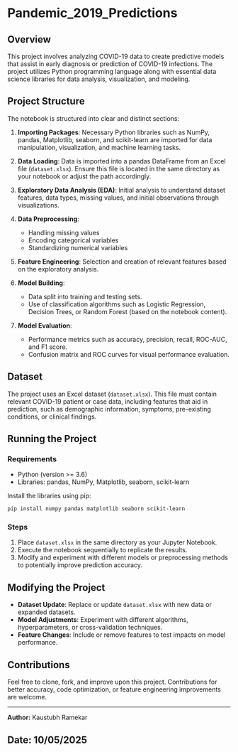 # Pandemic_2019_Predictions

## Overview
This project involves analyzing COVID-19 data to create predictive models that assist in early diagnosis or prediction of COVID-19 infections. The project utilizes Python programming language along with essential data science libraries for data analysis, visualization, and modeling.

## Project Structure
The notebook is structured into clear and distinct sections:

1. **Importing Packages**: Necessary Python libraries such as NumPy, pandas, Matplotlib, seaborn, and scikit-learn are imported for data manipulation, visualization, and machine learning tasks.

2. **Data Loading**: Data is imported into a pandas DataFrame from an Excel file (`dataset.xlsx`). Ensure this file is located in the same directory as your notebook or adjust the path accordingly.

3. **Exploratory Data Analysis (EDA)**: Initial analysis to understand dataset features, data types, missing values, and initial observations through visualizations.

4. **Data Preprocessing**:
   - Handling missing values
   - Encoding categorical variables
   - Standardizing numerical variables

5. **Feature Engineering**: Selection and creation of relevant features based on the exploratory analysis.

6. **Model Building**:
   - Data split into training and testing sets.
   - Use of classification algorithms such as Logistic Regression, Decision Trees, or Random Forest (based on the notebook content).

7. **Model Evaluation**:
   - Performance metrics such as accuracy, precision, recall, ROC-AUC, and F1 score.
   - Confusion matrix and ROC curves for visual performance evaluation.

## Dataset
The project uses an Excel dataset (`dataset.xlsx`). This file must contain relevant COVID-19 patient or case data, including features that aid in prediction, such as demographic information, symptoms, pre-existing conditions, or clinical findings.

## Running the Project

### Requirements
- Python (version >= 3.6)
- Libraries: pandas, NumPy, Matplotlib, seaborn, scikit-learn

Install the libraries using pip:
```bash
pip install numpy pandas matplotlib seaborn scikit-learn
```

### Steps
1. Place `dataset.xlsx` in the same directory as your Jupyter Notebook.
2. Execute the notebook sequentially to replicate the results.
3. Modify and experiment with different models or preprocessing methods to potentially improve prediction accuracy.

## Modifying the Project
- **Dataset Update**: Replace or update `dataset.xlsx` with new data or expanded datasets.
- **Model Adjustments**: Experiment with different algorithms, hyperparameters, or cross-validation techniques.
- **Feature Changes**: Include or remove features to test impacts on model performance.

## Contributions
Feel free to clone, fork, and improve upon this project. Contributions for better accuracy, code optimization, or feature engineering improvements are welcome.

---

**Author:** Kaustubh Ramekar

**Date:** 10/05/2025
---
